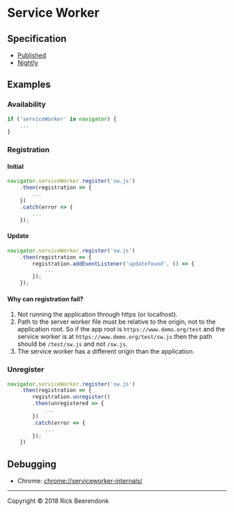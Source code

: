 # Service Worker

## Specification

* [Published](https://www.w3.org/TR/service-workers/)
* [Nightly](https://w3c.github.io/ServiceWorker/)

## Examples

### Availability

```javascript
if ('serviceWorker' in navigator) {
    ...
}
```

### Registration

#### Initial

```javascript
navigator.serviceWorker.register('sw.js')
    .then(registration => {
        ...
    })
    .catch(error => {
        ...
    });
```

#### Update

```javascript
navigator.serviceWorker.register('sw.js')
    .then(registration => {
        registration.addEventListener('updatefound', () => {
            ...
        });
    });
```

#### Why can registration fail?

1. Not running the application through https (or localhost).
2. Path to the server worker file must be relative to the origin, not to the application root.
So if the app root is ```https://www.demo.org/test``` and the service worker is at ```https://www.demo.org/test/sw.js``` then the path should be ```/test/sw.js``` and not ```/sw.js```.
3. The service worker has a different origin than the application.

### Unregister

```javascript
navigator.serviceWorker.register('sw.js')
    .then(registration => {
        registration.unregister()
        .then(unregistered => {
            ...
        })
        .catch(error => {
            ...
        });
    })
```

## Debugging

* Chrome: [chrome://serviceworker-internals/](chrome://serviceworker-internals/)


---

Copyright © 2018 Rick Beerendonk
